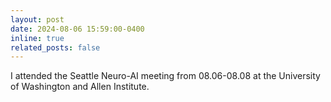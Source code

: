 ```yaml
---
layout: post
date: 2024-08-06 15:59:00-0400
inline: true
related_posts: false
---
```


I attended the Seattle Neuro-AI meeting from 08.06-08.08 at the University of Washington and Allen Institute.
 
